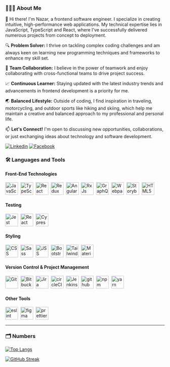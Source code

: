
### 👨🏻‍💻 About Me

👋 Hi there! I'm Nazar, a frontend software engineer. I specialize in creating intuitive, high-performance web applications. My technical expertise lies in JavaScript, TypeScript and React, where I've successfully delivered numerous projects from concept to deployment.

🔍 **Problem Solver:** I thrive on tackling complex coding challenges and am always keen on learning new programming techniques and frameworks to enhance my skill set.

🤝 **Team Collaboration:** I believe in the power of teamwork and enjoy collaborating with cross-functional teams to drive project success.

📈 **Continuous Learner:** Staying updated with the latest industry trends and advancements in frontend development is a priority for me.

🌏 **Balanced Lifestyle:** Outside of coding, I find inspiration in traveling, motorcycling, and outdoor sports like hiking and skiing, which help me maintain a creative and balanced approach to my professional and personal life.

📫 **Let's Connect!** I'm open to discussing new opportunities, collaborations, or just exchanging ideas about technology and software development.

[![Linkedin](https://img.shields.io/badge/LinkedIn-0077B5?style=flat-square&logo=linkedin&logoColor=white)](https://www.linkedin.com/in/nazarii-tsyhaniuk/) 
[![Facebook](https://img.shields.io/badge/Facebook-1877F2?style=flat-square&logo=facebook&logoColor=white)](https://www.facebook.com/nazar.tsyhanyuk/)

### 🛠️ Languages and Tools

#### Front-End Technologies

<div>
  <img src="https://cdn.jsdelivr.net/gh/devicons/devicon/icons/javascript/javascript-original.svg" title="JavaScript" alt="JavaScript" width="40"/>&nbsp;
  <img src="https://cdn.jsdelivr.net/gh/devicons/devicon/icons/typescript/typescript-original.svg" title="TypeScript" alt="TypeScript" width="40"/>&nbsp;
  <img src="https://cdn.jsdelivr.net/gh/devicons/devicon/icons/react/react-original-wordmark.svg" title="React" alt="React" width="40"/>&nbsp;
  <img src="https://cdn.jsdelivr.net/gh/devicons/devicon/icons/redux/redux-original.svg" title="Redux" alt="Redux" width="40"/>&nbsp;
  <img src="https://cdn.jsdelivr.net/gh/devicons/devicon/icons/angularjs/angularjs-original.svg" title="Angular" alt="Angular" height="40" width="40"/>&nbsp;
  <img src="https://rxjs.dev/assets/images/favicons/favicon-192x192.png" title="RxJs" alt="RxJs" height="40" width="40"/>&nbsp;
  <img src="https://cdn.jsdelivr.net/gh/devicons/devicon/icons/graphql/graphql-plain-wordmark.svg" title="GraphQL" alt="GraphQL" height="40" width="40"/>&nbsp;
  <img src="https://cdn.jsdelivr.net/gh/devicons/devicon/icons/webpack/webpack-original.svg" title="Webpack" alt="Webpack" height="40" width="40"/>&nbsp;
  <img src="https://cdn.jsdelivr.net/gh/devicons/devicon/icons/storybook/storybook-original.svg" title="Storybook" alt="Storybook" height="40" width="40"/>&nbsp;
  <img src="https://cdn.jsdelivr.net/gh/devicons/devicon/icons/html5/html5-original-wordmark.svg" title="HTML5" alt="HTML5" height="40" width="40"/>&nbsp;
</div>

#### Testing

<div>
  <img src="https://cdn.jsdelivr.net/gh/devicons/devicon/icons/jest/jest-plain.svg" title="Jest" alt="Jest" height="40"/>&nbsp;
  <img src="https://testing-library.com/img/octopus-128x128.png" title="React Testing Library" alt="React Testing Library" height="40"/>&nbsp;
  <img src="https://avatars.githubusercontent.com/u/8908513?s=280&v=4" title="Cypress" alt="Cypress" height="40" width="40"/>&nbsp;
</div>

#### Styling

<div>
  <img src="https://cdn.jsdelivr.net/gh/devicons/devicon/icons/css3/css3-original-wordmark.svg" title="CSS" alt="CSS" width="40"/>&nbsp;
  <img src="https://cdn.jsdelivr.net/gh/devicons/devicon/icons/sass/sass-original.svg" title="Sass" alt="Sass" width="40"/>&nbsp;
  <img src="https://avatars1.githubusercontent.com/u/9503099" title="JSS" alt="JSS" width="40" height="40"/>&nbsp;
  <img src="https://cdn.jsdelivr.net/gh/devicons/devicon/icons/bootstrap/bootstrap-original.svg" title="Bootstrap" alt="Bootstrap" width="40" height="40"/>&nbsp;
  <img src="https://cdn.jsdelivr.net/gh/devicons/devicon/icons/tailwindcss/tailwindcss-plain.svg" title="Tailwind CSS" alt="Tailwind CSS" width="40" height="40"/>&nbsp;
  <img src="https://cdn.jsdelivr.net/gh/devicons/devicon/icons/materialui/materialui-plain.svg" title="Material UI" alt="Material UI" width="40" height="40"/>&nbsp;
</div>

#### Version Control & Project Management

<div>
  <img src="https://cdn.jsdelivr.net/gh/devicons/devicon/icons/git/git-original.svg" title="Git" alt="Git" width="40" height="40"/>&nbsp;
  <img src="https://cdn.jsdelivr.net/gh/devicons/devicon/icons/bitbucket/bitbucket-original-wordmark.svg" title="Bitbucket" alt="Bitbucket" width="40" height="40"/>&nbsp;
  <img src="https://cdn.jsdelivr.net/gh/devicons/devicon/icons/jira/jira-original-wordmark.svg"  title="Jira" alt="Jira" width="40" height="40"/>&nbsp;
  <img src="https://cdn.jsdelivr.net/gh/devicons/devicon/icons/circleci/circleci-plain-wordmark.svg"  title="circleCI" alt="circleCI" width="40" height="40"/>&nbsp;
  <img src="https://cdn.jsdelivr.net/gh/devicons/devicon/icons/jenkins/jenkins-original.svg"  title="Jenkins" alt="Jenkins" width="40" height="40"/>&nbsp;
  <img src="https://cdn.jsdelivr.net/gh/devicons/devicon/icons/github/github-original-wordmark.svg"  title="github" alt="github" width="40" height="40"/>&nbsp;
  <img src="https://cdn.jsdelivr.net/gh/devicons/devicon/icons/npm/npm-original-wordmark.svg"  title="npm" alt="npm" width="40" height="40"/>&nbsp;
  <img src="https://cdn.jsdelivr.net/gh/devicons/devicon/icons/yarn/yarn-original.svg"  title="yarn" alt="yarn" width="40" height="40"/>&nbsp;
</div>

#### Other Tools

<div>
  <img src="https://cdn.jsdelivr.net/gh/devicons/devicon/icons/eslint/eslint-original.svg" title="eslint" alt="eslint" width="40" height="40"/>&nbsp;
  <img src="https://cdn.jsdelivr.net/gh/devicons/devicon/icons/figma/figma-original.svg" title="figma" alt="figma" width="40" height="40"/>&nbsp;
  <img src="https://prettier.io/icon.png"  title="prettier" alt="prettier" width="40" height="40"/>&nbsp;
</div>

---

### 🗂️ Numbers

[![Top Langs](https://github-readme-stats.vercel.app/api/top-langs/?username=ntsyhaniuk&layout=pie&theme=react&show_icons=true)](https://github.com/anuraghazra/github-readme-stats)

[![GitHub Streak](https://streak-stats.demolab.com?user=ntsyhaniuk&theme=javascript&hide_border=true&border_radius=10&date_format=M%20j%5B%2C%20Y%5D&mode=weekly&background=45%2C358EF1%2CF1DD35)](https://git.io/streak-stats)

